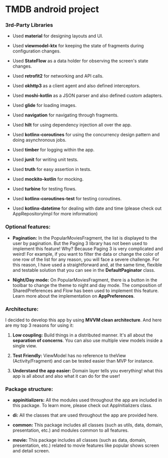 # TMDB android project

### 3rd-Party Libraries

- Used **material** for designing layouts and UI.

- Used **viewmodel-ktx** for keeping the state of fragments during configuration changes.

- Used **StateFlow** as a data holder for observing the screen's state changes.

- Used **retrofit2** for networking and API calls.

- Used **okhttp3** as a client agent and also defined interceptors.

- Used **moshi-kotlin** as a JSON parser and also defined custom adapters.

- Used **glide** for loading images.

- Used **navigation** for navigating through fragments.

- Used **hilt** for using dependency injection all over the app.

- Used **kotlinx-coroutines** for using the concurrency design pattern and doing asynchronous jobs.

- Used **timber** for logging within the app.


- Used **junit** for writing unit tests.

- Used **truth** for easy assertion in tests.

- Used **mockito-kotlin** for mocking.

- Used **turbine** for testing flows.

- Used **kotlinx-coroutines-test** for testing coroutines.

- Used **kotlinx-datetime** for dealing with date and time (please check out AppRepositoryImpl for more information)


### Optional features:

- **Pagination:** In the PopularMoviesFragment, the list is displayed to the user by pagination. But the Paging 3 library has not been used to implement this feature! Why?
  Because Paging 3 is very complicated and weird! For example, if you want to filter the data or change the color of one row of the list for any reason, you will face a severe challenge. For this reason, I have used a straightforward and, at the same time, flexible and testable solution that you can see in the **DefaultPaginator** class.

- **Night/Day mode:** On PopularMoviesFragment, there is a button in the toolbar to change the theme to night and day mode. The composition of SharedPreferences and Flow has been used to implement this feature.
  Learn more about the implementation on **AppPreferences**.


### Architecture:

I decided to develop this app by using **MVVM clean architecture**. And here are my top 3 reasons for using it:

1. **Low coupling:** Build things in a distributed manner. It's all about the **separation of concerns**. You can also use multiple view models inside a single view.

2. **Test Friendly:** ViewModel has no reference to theView (Activity/Fragment) and can be tested easier than MVP for instance.

3. **Understand the app easier:** Domain layer tells you everything! what this app is all about and also what it can do for the user!


### Package structure:

- **appinitializers:** All the modules used throughout the app are included in this package. To learn more, please check out AppInitializers class.

- **di:** All the classes that are used throughout the app are provided here.

- **common:** This package includes all classes (such as utils, data, domain, presentation, etc.) and modules common to all features.

- **movie:** This package includes all classes (such as data, domain, presentation, etc.) related to movie features like popular shows screen and detail screen.
